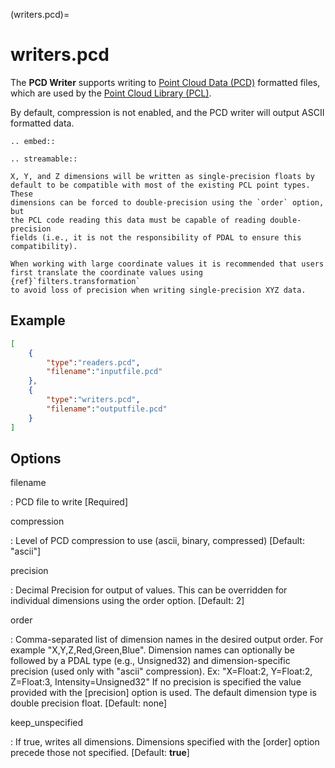 (writers.pcd)=

# writers.pcd

The **PCD Writer** supports writing to [Point Cloud Data (PCD)] formatted
files, which are used by the [Point Cloud Library (PCL)].

By default, compression is not enabled, and the PCD writer will output ASCII
formatted data.

```{eval-rst}
.. embed::
```

```{eval-rst}
.. streamable::
```

```{note}
X, Y, and Z dimensions will be written as single-precision floats by
default to be compatible with most of the existing PCL point types. These
dimensions can be forced to double-precision using the `order` option, but
the PCL code reading this data must be capable of reading double-precision
fields (i.e., it is not the responsibility of PDAL to ensure this
compatibility).
```

```{note}
When working with large coordinate values it is recommended that users
first translate the coordinate values using {ref}`filters.transformation`
to avoid loss of precision when writing single-precision XYZ data.
```

## Example

```json
[
    {
        "type":"readers.pcd",
        "filename":"inputfile.pcd"
    },
    {
        "type":"writers.pcd",
        "filename":"outputfile.pcd"
    }
]
```

## Options

filename

: PCD file to write \[Required\]

compression

: Level of PCD compression to use (ascii, binary, compressed) \[Default:
  "ascii"\]

precision

: Decimal Precision for output of values. This can be overridden for individual
  dimensions using the order option. \[Default: 2\]

order

: Comma-separated list of dimension names in the desired output order. For
  example "X,Y,Z,Red,Green,Blue". Dimension names can optionally be followed
  by a PDAL type (e.g., Unsigned32) and dimension-specific precision (used only
  with "ascii" compression).  Ex: "X=Float:2, Y=Float:2, Z=Float:3,
  Intensity=Unsigned32" If no precision is specified the value provided with
  the [precision] option is used.  The default dimension type is double
  precision float. \[Default: none\]

keep_unspecified

: If true, writes all dimensions. Dimensions specified with the [order] option
  precede those not specified. \[Default: **true**\]

```{include} writer_opts.md
```

[point cloud data (pcd)]: https://pcl-tutorials.readthedocs.io/en/latest/pcd_file_format.html
[point cloud library (pcl)]: http://pointclouds.org
